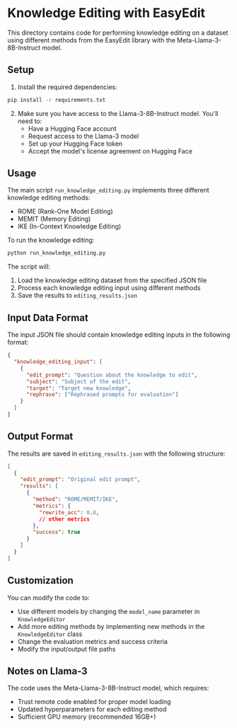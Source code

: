 # Knowledge Editing with EasyEdit

This directory contains code for performing knowledge editing on a dataset using different methods from the EasyEdit library with the Meta-Llama-3-8B-Instruct model.

## Setup

1. Install the required dependencies:
```bash
pip install -r requirements.txt
```

2. Make sure you have access to the Llama-3-8B-Instruct model. You'll need to:
   - Have a Hugging Face account
   - Request access to the Llama-3 model
   - Set up your Hugging Face token
   - Accept the model's license agreement on Hugging Face

## Usage

The main script `run_knowledge_editing.py` implements three different knowledge editing methods:
- ROME (Rank-One Model Editing)
- MEMIT (Memory Editing)
- IKE (In-Context Knowledge Editing)

To run the knowledge editing:

```bash
python run_knowledge_editing.py
```

The script will:
1. Load the knowledge editing dataset from the specified JSON file
2. Process each knowledge editing input using different methods
3. Save the results to `editing_results.json`

## Input Data Format

The input JSON file should contain knowledge editing inputs in the following format:
```json
{
  "knowledge_editing_input": [
    {
      "edit_prompt": "Question about the knowledge to edit",
      "subject": "Subject of the edit",
      "target": "Target new knowledge",
      "rephrase": ["Rephrased prompts for evaluation"]
    }
  ]
}
```

## Output Format

The results are saved in `editing_results.json` with the following structure:
```json
[
  {
    "edit_prompt": "Original edit prompt",
    "results": [
      {
        "method": "ROME/MEMIT/IKE",
        "metrics": {
          "rewrite_acc": 0.8,
          // other metrics
        },
        "success": true
      }
    ]
  }
]
```

## Customization

You can modify the code to:
- Use different models by changing the `model_name` parameter in `KnowledgeEditor`
- Add more editing methods by implementing new methods in the `KnowledgeEditor` class
- Change the evaluation metrics and success criteria
- Modify the input/output file paths

## Notes on Llama-3

The code uses the Meta-Llama-3-8B-Instruct model, which requires:
- Trust remote code enabled for proper model loading
- Updated hyperparameters for each editing method
- Sufficient GPU memory (recommended 16GB+) 